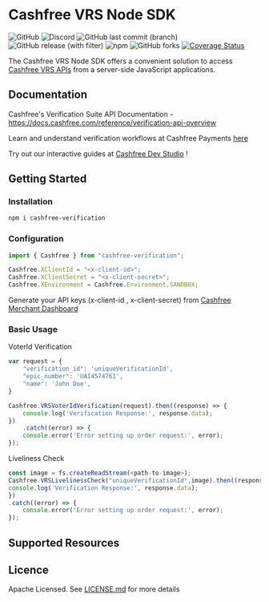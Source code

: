# Cashfree VRS Node SDK
![GitHub](https://img.shields.io/github/license/cashfree/cashfree-verification-sdk-nodejs) ![Discord](https://img.shields.io/discord/931125665669972018?label=discord) ![GitHub last commit (branch)](https://img.shields.io/github/last-commit/cashfree/cashfree-verification-sdk-nodejs/main) ![GitHub release (with filter)](https://img.shields.io/github/v/release/cashfree/cashfree-verification-sdk-nodejs?label=latest) ![npm](https://img.shields.io/npm/v/cashfree-verification) ![GitHub forks](https://img.shields.io/github/forks/cashfree/cashfree-verification-sdk-nodejs) [![Coverage Status](https://coveralls.io/repos/github/cashfree/cashfree-verification-sdk-nodejs/badge.svg?branch=)](https://coveralls.io/github/cashfree/cashfree-verification-sdk-nodejs?branch=main)

The Cashfree VRS Node SDK offers a convenient solution to access [Cashfree VRS APIs](https://docs.cashfree.com/reference/verification-api-overview) from a server-side JavaScript  applications. 



## Documentation

Cashfree's Verification Suite API Documentation - https://docs.cashfree.com/reference/verification-api-overview

Learn and understand verification workflows at Cashfree Payments [here](https://docs.cashfree.com/docs/verification-suite-introduction)

Try out our interactive guides at [Cashfree Dev Studio](https://www.cashfree.com/devstudio) !

## Getting Started

### Installation
```bash
npm i cashfree-verification
```
### Configuration

```javascript 
import { Cashfree } from "cashfree-verification"; 

Cashfree.XClientId = "<x-client-id>";
Cashfree.XClientSecret = "<x-client-secret>";
Cashfree.XEnvironment = Cashfree.Environment.SANDBOX;
```

Generate your API keys (x-client-id , x-client-secret) from [Cashfree Merchant Dashboard](https://merchant.cashfree.com/merchants/login)

### Basic Usage
VoterId Verification
```javascript
var request = {
    "verification_id": 'uniqueVerificationId',
    "epic_number": 'UAI4574761',
    "name": 'John Doe',
}

Cashfree.VRSVoterIdVerification(request).then((response) => {
    console.log('Verification Response:', response.data);
})
    .catch((error) => {
    console.error('Error setting up order request:', error);
});
```

Liveliness Check
```javascript
const image = fs.createReadStream(<path-to-image>);
Cashfree.VRSLivelinessCheck("uniqueVerificationId",image).then((response) => {
console.log('Verification Response:', response.data);
})
.catch((error) => {
    console.error('Error setting up order request:', error);
});
```


## Supported Resources


## Licence

Apache Licensed. See [LICENSE.md](LICENSE.md) for more details
